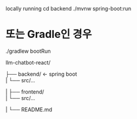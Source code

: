 locally running 
cd backend
./mvnw spring-boot:run
# 또는 Gradle인 경우
./gradlew bootRun

llm-chatbot-react/

├── backend/             <- spring boot    
|
   └── src/...

|
├── frontend/             
|
   └── src/...

|
└── README.md

